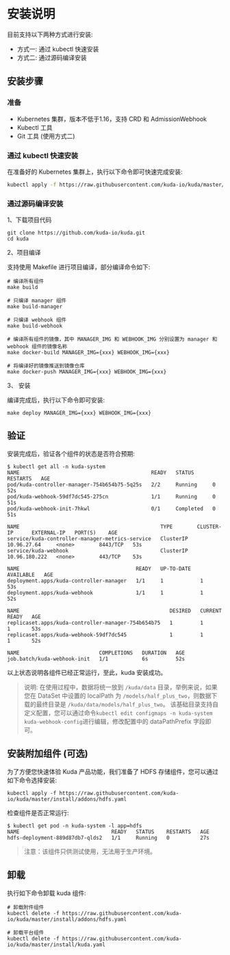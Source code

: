 # 安装说明

目前支持以下两种方式进行安装:

* 方式一: 通过 kubectl 快速安装
* 方式二: 通过源码编译安装


## 安装步骤

### 准备

* Kubernetes 集群，版本不低于1.16，支持 CRD 和 AdmissionWebhook
* Kubectl 工具
* Git 工具 (使用方式二)

### 通过 kubectl 快速安装

在准备好的 Kubernetes 集群上，执行以下命令即可快速完成安装:

```bash
kubectl apply -f https://raw.githubusercontent.com/kuda-io/kuda/master/install/kuda.yaml
```

### 通过源码编译安装

1、下载项目代码

```shell
git clone https://github.com/kuda-io/kuda.git
cd kuda
```

2、项目编译

支持使用 Makefile 进行项目编译，部分编译命令如下:
```shell
# 编译所有组件
make build

# 只编译 manager 组件
make build-manager

# 只编译 webhook 组件
make build-webhook

# 编译所有组件的镜像，其中 MANAGER_IMG 和 WEBHOOK_IMG 分别设置为 manager 和 webhook 组件的镜像名称
make docker-build MANAGER_IMG={xxx} WEBHOOK_IMG={xxx}

# 将编译好的镜像推送到镜像仓库
make docker-push MANAGER_IMG={xxx} WEBHOOK_IMG={xxx}
```
                                                 
3、 安装

编译完成后，执行以下命令即可安装:
```shell
make deploy MANAGER_IMG={xxx} WEBHOOK_IMG={xxx}    
```

## 验证

安装完成后，验证各个组件的状态是否符合预期:
```shell
$ kubectl get all -n kuda-system
NAME                                           READY   STATUS      RESTARTS   AGE
pod/kuda-controller-manager-754b654b75-5q25s   2/2     Running     0          52s
pod/kuda-webhook-59df7dc545-275cn              1/1     Running     0          51s
pod/kuda-webhook-init-7hkwl                    0/1     Completed   0          51s

NAME                                              TYPE        CLUSTER-IP      EXTERNAL-IP   PORT(S)    AGE
service/kuda-controller-manager-metrics-service   ClusterIP   10.96.27.64     <none>        8443/TCP   53s
service/kuda-webhook                              ClusterIP   10.96.180.222   <none>        443/TCP    53s

NAME                                      READY   UP-TO-DATE   AVAILABLE   AGE
deployment.apps/kuda-controller-manager   1/1     1            1           53s
deployment.apps/kuda-webhook              1/1     1            1           52s

NAME                                                 DESIRED   CURRENT   READY   AGE
replicaset.apps/kuda-controller-manager-754b654b75   1         1         1       53s
replicaset.apps/kuda-webhook-59df7dc545              1         1         1       52s

NAME                          COMPLETIONS   DURATION   AGE
job.batch/kuda-webhook-init   1/1           6s         52s
```

以上状态说明各组件已经正常运行，至此，kuda 安装成功。

> 说明: 在使用过程中，数据将统一放到 `/kuda/data` 目录，举例来说，如果您在 DataSet 中设置的 localPath 为 `/models/half_plus_two`，则数据下载的最终目录是 `/kuda/data/models/half_plus_two`。
该基础目录支持自定义配置，您可以通过命令`kubectl edit configmaps -n kuda-system kuda-webhook-config`进行编辑，修改配置中的 dataPathPrefix 字段即可。


## 安装附加组件 (可选)

为了方便您快速体验 Kuda 产品功能，我们准备了 HDFS 存储组件，您可以通过如下命令选择安装:
```shell
kubectl apply -f https://raw.githubusercontent.com/kuda-io/kuda/master/install/addons/hdfs.yaml
```
检查组件是否正常运行:
```shell
$ kubectl get pod -n kuda-system -l app=hdfs
NAME                              READY   STATUS    RESTARTS   AGE
hdfs-deployment-889d87db7-qlds2   1/1     Running   0          27s
```

> 注意：该组件只供测试使用，无法用于生产环境。

## 卸载

执行如下命令卸载 kuda 组件:

```shell
# 卸载附件组件
kubectl delete -f https://raw.githubusercontent.com/kuda-io/kuda/master/install/addons/hdfs.yaml

# 卸载平台组件
kubectl delete -f https://raw.githubusercontent.com/kuda-io/kuda/master/install/kuda.yaml
```